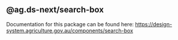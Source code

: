 ## @ag.ds-next/search-box

Documentation for this package can be found here: https://design-system.agriculture.gov.au/components/search-box
